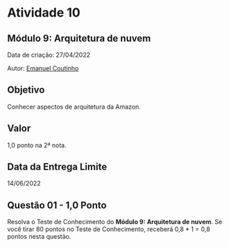 # Atividade 10

## Módulo 9: Arquitetura de nuvem

Data de criação: 27/04/2022

Autor: [Emanuel Coutinho](https://github.com/emanuelcoutinho)

## Objetivo
Conhecer aspectos de arquitetura da Amazon.

## Valor
1,0 ponto na 2ª nota.

## Data da Entrega Limite
14/06/2022

## Questão 01 - 1,0 Ponto
Resolva o Teste de Conhecimento do **Módulo 9: Arquitetura de nuvem**. Se você tirar 80 pontos no Teste de Conhecimento, receberá 0,8 * 1 = 0,8 pontos nesta questão.

